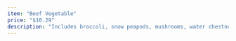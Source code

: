 ```yaml
---
item: "Beef Vegetable"
price: "$10.29"
description: "Includes broccoli, snow peapods, mushrooms, water chestnuts, bamboo shoots, onions"
---
```

